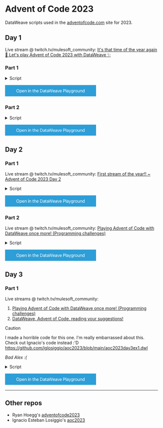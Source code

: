 # Advent of Code 2023

DataWeave scripts used in the [adventofcode.com](https://adventofcode.com/) site for 2023.

## Day 1

Live stream @ twitch.tv/mulesoft_community: [It's that time of the year again 🌲 Let's play Advent of Code 2023 with DataWeave ✨](https://www.twitch.tv/videos/1995939015)

### Part 1

<details>
  <summary>Script</summary>

```dataweave
%dw 2.0
import lines, isNumeric from dw::core::Strings

output application/json
---
lines(payload) map ((line) -> do {
    var nums = line filter (isNumeric($))
    ---
    (nums[0] ++ nums[-1]) as Number
})
then sum($)
```
</details>

<a href="https://dataweave.mulesoft.com/learn/playground?projectMethod=GHRepo&repo=alexandramartinez%2Fadventofcode-2023&path=scripts%2Fday1%2Fpart1"><img width="300" src="/images/dwplayground-button.png"><a>

### Part 2

<details>
  <summary>Script</summary>

```dataweave
%dw 2.0
import lines, isNumeric from dw::core::Strings
output application/json
var regex = /one|two|three|four|five|six|seven|eight|nine|ten|\d/
var numbers = {
    one: "1",
    two: "2",
    three: "3",
    four: "4",
    five: "5",
    six: "6",
    seven: "7",
    eight: "8",
    nine: "9"
}
---
lines(payload) map ((line) -> do {
    var cleanLine = line
        replace "one" with "onee"
        replace "two" with "twoo"
        replace "three" with "threee"
        replace "five" with "fivee"
        replace "seven" with "sevenn"
        replace "eight" with "eightt"
        replace "nine" with "ninee"
    var nums = flatten(cleanLine scan regex) map ((n) -> 
        if (isNumeric(n)) n
        else numbers[n]
    )
    ---
    (nums[0] ++ nums[-1]) as Number
})
then sum($)
```
</details>

<a href="https://dataweave.mulesoft.com/learn/playground?projectMethod=GHRepo&repo=alexandramartinez%2Fadventofcode-2023&path=scripts%2Fday1%2Fpart2"><img width="300" src="/images/dwplayground-button.png"><a>

## Day 2

### Part 1

Live stream @ twitch.tv/mulesoft_community: [First stream of the year!! ~ Advent of Code 2023 Day 2](https://www.twitch.tv/videos/2027472277)

<details>
  <summary>Script</summary>

```dataweave
%dw 2.0
import every from dw::core::Arrays
import lines from dw::core::Strings
output application/json
var maxRed = 12
var maxGreen = 13
var maxBlue = 14
---
lines(payload) map ((game, gameidx) -> do {
    var sets = game[8 to -1] splitBy ";" map (
        trim($) splitBy "," reduce ((item, acc={}) -> 
            acc ++ {
                ((item scan /red|green|blue/)[0][0]): (item scan /\d+/)[0][0] as Number
            }
        )
    )
    ---
    {
        game: gameidx+1,
        sets: sets,
        isPossible: (sets reduce (set, acc=[]) -> (
            acc 
            + ((set.red default 0) <= maxRed)
            + ((set.green default 0) <= maxGreen)
            + ((set.blue default 0) <= maxBlue)
        )) every $
    }
}) 
filter $.isPossible
then $.game
then sum($)
```
</details>

<a href="https://dataweave.mulesoft.com/learn/playground?projectMethod=GHRepo&repo=alexandramartinez%2Fadventofcode-2023&path=scripts%2Fday2%2Fpart1"><img width="300" src="/images/dwplayground-button.png"><a>

### Part 2

Live stream @ twitch.tv/mulesoft_community: [Playing Advent of Code with DataWeave once more! (Programming challenges)](https://www.twitch.tv/videos/2029366733)

<details>
  <summary>Script</summary>

```dataweave
%dw 2.0
import lines from dw::core::Strings
output application/json
---
lines(payload) map ((game, gameidx) -> do {
    var sets = game[8 to -1] splitBy ";" map (
        trim($) splitBy "," reduce ((item, acc={}) -> 
            acc ++ {
                ((item scan /red|green|blue/)[0][0]): (item scan /\d+/)[0][0] as Number
            }
        )
    )
    fun getMaxNumber(color:String): Number = (
        max(sets[color] default []) default 1
    )
    ---
    getMaxNumber("red") 
    * getMaxNumber("green") 
    * getMaxNumber("blue")
})
then sum($)
```
</details>

<a href="https://dataweave.mulesoft.com/learn/playground?projectMethod=GHRepo&repo=alexandramartinez%2Fadventofcode-2023&path=scripts%2Fday2%2Fpart2"><img width="300" src="/images/dwplayground-button.png"><a>

## Day 3

### Part 1

Live streams @ twitch.tv/mulesoft_community: 

1. [Playing Advent of Code with DataWeave once more! (Programming challenges)](https://www.twitch.tv/videos/2029366733)
2. [DataWeave, Advent of Code, reading your suggestions!](https://www.twitch.tv/videos/2034364533)

> [!CAUTION]
> I made a horrible code for this one. I'm really embarrassed about this. Check out Ignacio's code instead :'D  https://github.com/iglosiggio/aoc2023/blob/main/aoc2023day3ex1.dwl

*Bad Alex :(*

<details>
  <summary>Script</summary>

```dataweave
%dw 2.0
import update from dw::util::Values
import some from dw::core::Arrays
output application/json
var linesArr = (payload splitBy "\n")
var regexForChars = /[^\d.\s]/
var mainArray = linesArr reduce ((line, acc=[]) -> do {
    acc ++ (flatten(line scan /\d+/) map ((number) -> do {
        var regexExactNumberMatch = ("(?<!\d)$(number)(?!\d)" as Regex)
        var exactNumberMatchesIdxs = flatten(line find regexExactNumberMatch)
        var firstIndex = (line find regexExactNumberMatch)[0][0]
        var lastIndex = (firstIndex + (sizeOf(number)-1))
        var firstIndexToCheck = if ((firstIndex-1) >= 0) firstIndex-1 else firstIndex
        var lastIndexToCheck = if ((lastIndex+1) > sizeOf(line)-1) lastIndex else lastIndex+1
        var currentLineIdx = (linesArr find line)[0]
        var previousLineIdx = currentLineIdx - 1
        var nextLineIdx = currentLineIdx + 1
        var isPartAbove = if (previousLineIdx >= 0) 
                linesArr[previousLineIdx][firstIndexToCheck to lastIndexToCheck] contains regexForChars
            else false
        var isPartBelow = if (nextLineIdx > (sizeOf(linesArr)-1)) false
            else linesArr[nextLineIdx][firstIndexToCheck to lastIndexToCheck] contains regexForChars
        var isPartNext = line[firstIndexToCheck to lastIndexToCheck] contains regexForChars
        ---
        {
            line: line,
            number: number as Number,
            firstIndex: firstIndex,
            exactNumberMatchesIdxs: exactNumberMatchesIdxs,
            isDupNum: sizeOf(exactNumberMatchesIdxs) >1,
            isPart: [isPartAbove, isPartBelow, isPartNext] some $
        }
    }))
})
---
do {
    var resultWithDups = sum((mainArray filter $.isPart).number)
    var dupNums = sum((mainArray filter $.isPart and $.isDupNum).number distinctBy $)
    var duplicatesNotChecked = ((mainArray filter $.isDupNum filter ($$ mod 2) != 0) map do {
            var firstIndex = $.exactNumberMatchesIdxs[-1] // decided to assume there's only 2 matches per line :')
            var lastIndex = (firstIndex + (sizeOf($.number)-1))
            var firstIndexToCheck = if ((firstIndex-1) >= 0) firstIndex-1 else firstIndex
            var lastIndexToCheck = if ((lastIndex+1) > sizeOf($.line)-1) lastIndex else lastIndex+1
            var currentLineIdx = (linesArr find $.line)[0]
            var previousLineIdx = currentLineIdx - 1
            var nextLineIdx = currentLineIdx + 1
            var isPartAbove = if (previousLineIdx >= 0) 
                    linesArr[previousLineIdx][firstIndexToCheck to lastIndexToCheck] contains regexForChars
                else false
            var isPartBelow = if (nextLineIdx > (sizeOf(linesArr)-1)) false
                else linesArr[nextLineIdx][firstIndexToCheck to lastIndexToCheck] contains regexForChars
            var isPartNext = $.line[firstIndexToCheck to lastIndexToCheck] contains regexForChars
            ---
            {
                line: $.line,
                number: $.number as Number,
                exactNumberMatchesIdxs: $.exactNumberMatchesIdxs,
                firstIndex: firstIndex,
                isPart: [isPartAbove, isPartBelow, isPartNext] some $
            }
        }) filter $.isPart then sum($.number)
    ---
    {
        resultWithDups: resultWithDups, // suming up everything that is considered a part (even duplicates per line)
        dupNums: dupNums, // suming up the duplicate numbers that are a part (to remove them from the previous count)
        duplicatesNotChecked: duplicatesNotChecked, // suming up the duplicates that are a part that were not previously checked correctly
        finalResult: resultWithDups - dupNums + duplicatesNotChecked // final operations :')
    }
} 
```
</details>

<a href="https://dataweave.mulesoft.com/learn/playground?projectMethod=GHRepo&repo=alexandramartinez%2Fadventofcode-2023&path=scripts%2Fday3%2Fpart1"><img width="300" src="/images/dwplayground-button.png"><a>

---

## Other repos

- Ryan Hoegg's [adventofcode2023](https://github.com/rhoegg/adventofcode2023)
- Ignacio Esteban Losiggio's [aoc2023](https://github.com/iglosiggio/aoc2023)